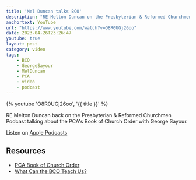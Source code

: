 ```yaml
---
title: 'Mel Duncan talks BCO'
description: "RE Melton Duncan on the Presbyterian & Reformed Churchmen Podcast talking about the PCA's Book of Church Order."
anchortext: YouTube
url: "https://www.youtube.com/watch?v=O8R0UGj26oo"
date: 2023-04-26T23:26:47
youtube: true
layout: post
category: video
tags:
    - BCO
    - GeorgeSayour
    - MelDuncan
    - PCA
    - video
    - podcast
---
```


{% youtube 'O8R0UGj26oo', '{{ title }}' %}

RE Melton Duncan back on the Presbyterian & Reformed Churchmen Podcast talking about the PCA's Book of Church Order with George Sayour.

Listen on [Apple Podcasts](https://podcasts.apple.com/us/podcast/primer-on-the-bco-with-mel-duncan/id1658431714?i=1000610639138)

## Resources
- [PCA Book of Church Order](https://www.pcaac.org/bco/)
- [What Can the BCO Teach Us?](https://pcapolity.com/2023/04/24/what-can-the-bco-teach-us/)